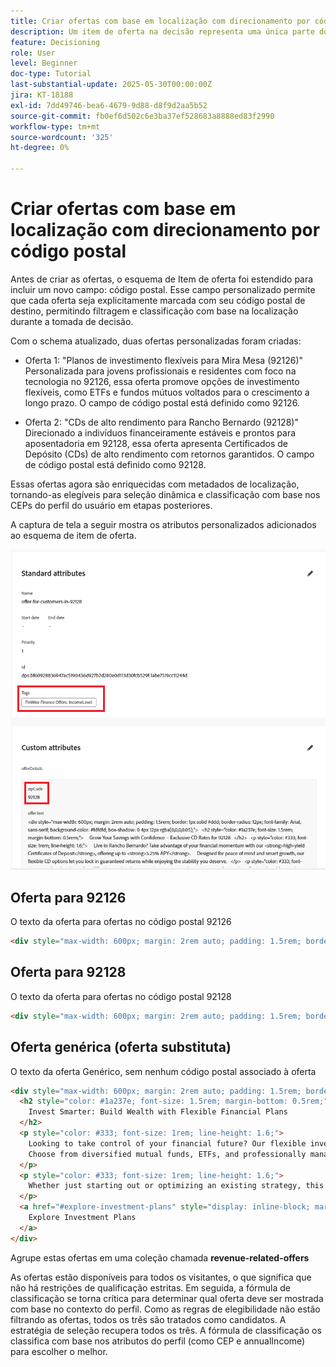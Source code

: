 ```yaml
---
title: Criar ofertas com base em localização com direcionamento por código postal
description: Um item de oferta na decisão representa uma única parte do conteúdo personalizado, como uma mensagem, imagem, promoção ou recomendação, que pode ser entregue a um usuário com base em regras e condições definidas.
feature: Decisioning
role: User
level: Beginner
doc-type: Tutorial
last-substantial-update: 2025-05-30T00:00:00Z
jira: KT-18188
exl-id: 7dd49746-bea6-4679-9d88-d8f9d2aa5b52
source-git-commit: fb0ef6d502c6e3ba37ef528683a8888ed83f2990
workflow-type: tm+mt
source-wordcount: '325'
ht-degree: 0%

---
```


# Criar ofertas com base em localização com direcionamento por código postal

Antes de criar as ofertas, o esquema de Item de oferta foi estendido para incluir um novo campo: código postal. Esse campo personalizado permite que cada oferta seja explicitamente marcada com seu código postal de destino, permitindo filtragem e classificação com base na localização durante a tomada de decisão.

Com o schema atualizado, duas ofertas personalizadas foram criadas:

* Oferta 1: &quot;Planos de investimento flexíveis para Mira Mesa (92126)&quot;
Personalizada para jovens profissionais e residentes com foco na tecnologia no 92126, essa oferta promove opções de investimento flexíveis, como ETFs e fundos mútuos voltados para o crescimento a longo prazo. O campo de código postal está definido como 92126.

* Oferta 2: &quot;CDs de alto rendimento para Rancho Bernardo (92128)&quot;
Direcionado a indivíduos financeiramente estáveis e prontos para aposentadoria em 92128, essa oferta apresenta Certificados de Depósito (CDs) de alto rendimento com retornos garantidos. O campo de código postal está definido como 92128.

Essas ofertas agora são enriquecidas com metadados de localização, tornando-as elegíveis para seleção dinâmica e classificação com base nos CEPs do perfil do usuário em etapas posteriores.

A captura de tela a seguir mostra os atributos personalizados adicionados ao esquema de item de oferta.

![metadados-ofertas](assets/offers-meta-data.png)


## Oferta para 92126

O texto da oferta para ofertas no código postal 92126

```html
<div style="max-width: 600px; margin: 2rem auto; padding: 1.5rem; border: 1px solid #ddd; border-radius: 12px; font-family: Arial, sans-serif; background-color: #f9f9f9; box-shadow: 0 4px 12px rgba(0,0,0,0.05);">   <h2 style="color: #1a237e; font-size: 1.5rem; margin-bottom: 0.5rem;">     Boost Your Financial Game with Smart Investment Options   </h2>   <p style="color: #333; font-size: 1rem; line-height: 1.6;">     In Mira Mesa (92126), ambition meets opportunity. Whether you're building wealth or just getting started, our     <strong>diversified investment plans</strong> — including <strong>tech-focused ETFs</strong> and     <strong>flexible mutual funds</strong> — are designed to grow with your goals.   </p>   <p style="color: #333; font-size: 1rem; line-height: 1.6;">     Enjoy expert guidance, low fees, and strategies built for busy professionals who want more from their money — without the hassle.   </p>   <a href="#start-investing" style="display: inline-block; margin-top: 1rem; background-color: #1a73e8; color: white; padding: 0.75rem 1.25rem; border-radius: 8px; text-decoration: none; font-weight: bold;">     Start Investing Smarter   </a> </div>
```


## Oferta para 92128

O texto da oferta para ofertas no código postal 92128

```html
<div style="max-width: 600px; margin: 2rem auto; padding: 1.5rem; border: 1px solid #ddd; border-radius: 12px; font-family: Arial, sans-serif; background-color: #fdfdfd; box-shadow: 0 4px 12px rgba(0,0,0,0.05);">   <h2 style="color: #1a237e; font-size: 1.5rem; margin-bottom: 0.5rem;">     Grow Your Savings with Confidence – Exclusive CD Rates for 92128   </h2>   <p style="color: #333; font-size: 1rem; line-height: 1.6;">     Live in Rancho Bernardo? Take advantage of your financial momentum with our <strong>high-yield Certificates of Deposit</strong>, offering up to <strong>5.25% APY</strong>.     Designed for peace of mind and smart growth, our flexible CD options let you lock in guaranteed returns while enjoying the stability you deserve.   </p>   <p style="color: #333; font-size: 1rem; line-height: 1.6;">     Whether you're planning retirement or simply securing your future, this offer is tailored for residents like you.   </p>   <a href="#explore-cd-options" style="display: inline-block; margin-top: 1rem; background-color: #1a73e8; color: white; padding: 0.75rem 1.25rem; border-radius: 8px; text-decoration: none; font-weight: bold;">     Explore CD Options   </a> </div>
```

## Oferta genérica (oferta substituta)

O texto da oferta Genérico, sem nenhum código postal associado à oferta

```html
<div style="max-width: 600px; margin: 2rem auto; padding: 1.5rem; border: 1px solid #ddd; border-radius: 12px; font-family: Arial, sans-serif; background-color: #ffffff; box-shadow: 0 4px 12px rgba(0,0,0,0.05);">
  <h2 style="color: #1a237e; font-size: 1.5rem; margin-bottom: 0.5rem;">
    Invest Smarter: Build Wealth with Flexible Financial Plans
  </h2>
  <p style="color: #333; font-size: 1rem; line-height: 1.6;">
    Looking to take control of your financial future? Our flexible investment solutions are designed to meet a wide range of goals — from growing savings to planning for retirement.
    Choose from diversified mutual funds, ETFs, and professionally managed portfolios, all with expert guidance and minimal hassle.
  </p>
  <p style="color: #333; font-size: 1rem; line-height: 1.6;">
    Whether just starting out or optimizing an existing strategy, this offer provides the tools to invest with confidence — no matter where you live.
  </p>
  <a href="#explore-investment-plans" style="display: inline-block; margin-top: 1rem; background-color: #1a73e8; color: white; padding: 0.75rem 1.25rem; border-radius: 8px; text-decoration: none; font-weight: bold;">
    Explore Investment Plans
  </a>
</div>
```

Agrupe estas ofertas em uma coleção chamada **revenue-related-offers**

As ofertas estão disponíveis para todos os visitantes, o que significa que não há restrições de qualificação estritas. Em seguida, a fórmula de classificação se torna crítica para determinar qual oferta deve ser mostrada com base no contexto do perfil.
Como as regras de elegibilidade não estão filtrando as ofertas, todos os três são tratados como candidatos.
A estratégia de seleção recupera todos os três.
A fórmula de classificação os classifica com base nos atributos do perfil (como CEP e annualIncome) para escolher o melhor.
